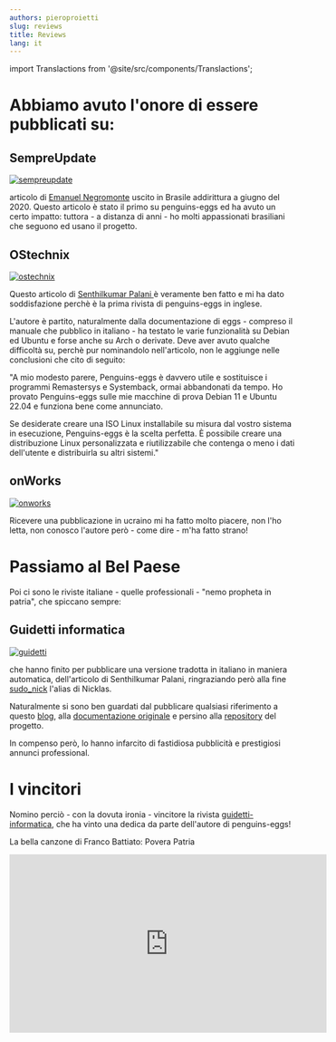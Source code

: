 ```yaml
---
authors: pieroproietti
slug: reviews
title: Reviews
lang: it
---
```

import Translactions from '@site/src/components/Translactions';

<Translactions path="blog/reviews"/>

# Abbiamo avuto l'onore di essere pubblicati su:

## SempreUpdate
[![sempreupdate](/images/reviews/sempre-update.png 'Articolo su sempreupdate')](https://sempreupdate.com.br/penguins-eggs-utilitario-para-criar-sua-propria-distribuicao-linux/)

articolo di [Emanuel Negromonte](https://sempreupdate.com.br/author/sempreupdate/) uscito in Brasile addirittura a giugno del 2020. Questo articolo è stato il primo su penguins-eggs ed ha avuto un certo impatto: tuttora - a distanza di anni - ho molti appassionati brasiliani che seguono ed usano il progetto.




## OStechnix
[![ostechnix](/images/reviews/os-tecnnix.png 'Articolo su ostechnix')](https://ostechnix.com/create-installable-iso-from-linux-system-with-penguins-eggs/)

Questo articolo di [Senthilkumar Palani ](https://ostechnix.com/author/sk/) è veramente ben fatto e mi ha dato soddisfazione perchè è la prima rivista di penguins-eggs in inglese.

L'autore è partito, naturalmente dalla documentazione di eggs - compreso il manuale che pubblico in italiano - ha testato le varie funzionalità su Debian ed Ubuntu e forse anche su Arch o derivate. Deve aver avuto qualche difficoltà su, perchè pur nominandolo nell'articolo, non le aggiunge nelle conclusioni che cito di seguito:

"A mio modesto parere, Penguins-eggs è davvero utile e sostituisce i programmi Remastersys e Systemback, ormai abbandonati da tempo. Ho provato Penguins-eggs sulle mie macchine di prova Debian 11 e Ubuntu 22.04 e funziona bene come annunciato.

Se desiderate creare una ISO Linux installabile su misura dal vostro sistema in esecuzione, Penguins-eggs è la scelta perfetta. È possibile creare una distribuzione Linux personalizzata e riutilizzabile che contenga o meno i dati dell'utente e distribuirla su altri sistemi."




## onWorks
[![onworks](/images/reviews/onworks.png 'Articolo su onworks')](https://www.onworks.net/uk/software/linux/app-penguins-eggs)

Ricevere una pubblicazione in ucraino mi ha fatto molto piacere, non l'ho letta, non conosco l'autore però - come dire - m'ha fatto strano!




# Passiamo al Bel Paese

Poi ci sono le riviste italiane - quelle professionali - "nemo propheta in patria", che spiccano sempre:

## Guidetti informatica
[![guidetti](/images/reviews/guidetti.png 'Articolo su Guidetti informatica')](https://www.guidetti-informatica.net/2023/03/come-trasformare-il-tuo-sistema-attuale-in-un-iso-installabile-per-debian-ubuntu-arch-linux-e-manjaro/)

che hanno finito per pubblicare una versione tradotta in italiano in maniera automatica, dell'articolo di Senthilkumar Palani, ringraziando però alla fine [sudo_nick](https://www.reddit.com/user/sudo_nick/) l'alias di Nicklas. 

Naturalmente si sono ben guardati dal pubblicare qualsiasi riferimento a questo [blog](https://penguins-eggs.net), alla [documentazione originale](https://penguins-eggs.net/docs/tutorial-eggs/italiano) e persino alla [repository](https://github.com/pieroproietti/penguins-eggs) del progetto.

In compenso però, lo hanno infarcito di fastidiosa pubblicità e prestigiosi annunci professional.




# I vincitori

Nomino perciò - con la dovuta ironia - vincitore la rivista [guidetti-informatica](https://www.guidetti-informatica.net), che ha vinto una dedica da parte dell'autore di penguins-eggs!

La bella canzone di Franco Battiato: Povera Patria

<iframe width="560" height="315" src="https://www.youtube.com/embed/gfHpWwWu-qY" title="YouTube video player" frameborder="0" allow="accelerometer; autoplay; clipboard-write; encrypted-media; gyroscope; picture-in-picture; web-share" allowfullscreen></iframe>
